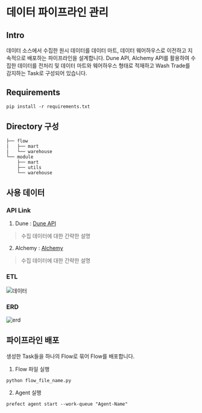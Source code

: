 # 데이터 파이프라인 관리
## Intro 
데이터 소스에서 수집한 원시 데이터를 데이터 마트, 데이터 웨어하우스로 이전하고 지속적으로 배포하는 파이프라인을 설계합니다.
Dune API, Alchemy API를 활용하여 수집한 데이터를 전처리 및 데이터 마트와 웨어하우스 형태로 적재하고 Wash Trade를 감지하는 Task로 구성되어 있습니다.

## Requirements
```
pip install -r requirements.txt
```
## Directory 구성
```
├── flow
|   ├── mart
|   └── warehouse
└── module
    ├── mart
    ├── utils
    └── warehouse
```

## 사용 데이터
### API Link
1. Dune : [Dune API](https://dune.com/api)
  > 수집 데이터에 대한 간략한 설명 
2. Alchemy : [Alchemy](https://www.alchemy.com/)
  > 수집 데이터에 대한 간략한 설명  

### ETL
![데이터](https://github.com/our-ml-flow/data_pipeline/assets/66200628/ab7f025a-e86b-4cc7-baf0-105a6b0af042)

### ERD
![erd](https://github.com/our-ml-flow/data_pipeline/assets/66200628/caef4ce4-01d7-4e49-8fcd-7dc7d099d70a)

## 파이프라인 배포
생성한 Task들을 하나의 Flow로 묶어 Flow를 배포합니다.

1. Flow 파일 실행
```
python flow_file_name.py
```
2. Agent 실행
```
prefect agent start --work-queue "Agent-Name"
```

